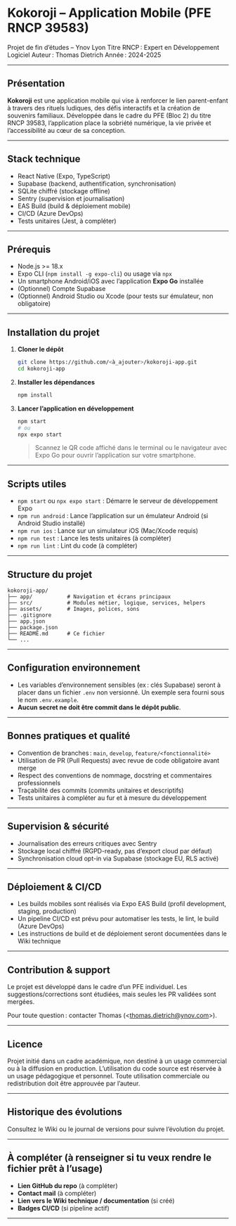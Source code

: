 # Kokoroji – Application Mobile (PFE RNCP 39583)

Projet de fin d’études – Ynov Lyon
Titre RNCP : Expert en Développement Logiciel
Auteur : Thomas Dietrich
Année : 2024-2025

---

## Présentation

**Kokoroji** est une application mobile qui vise à renforcer le lien parent-enfant à travers des rituels ludiques, des défis interactifs et la création de souvenirs familiaux. Développée dans le cadre du PFE (Bloc 2) du titre RNCP 39583, l’application place la sobriété numérique, la vie privée et l’accessibilité au cœur de sa conception.

---

## Stack technique

- React Native (Expo, TypeScript)
- Supabase (backend, authentification, synchronisation)
- SQLite chiffré (stockage offline)
- Sentry (supervision et journalisation)
- EAS Build (build & déploiement mobile)
- CI/CD (Azure DevOps)
- Tests unitaires (Jest, à compléter)

---

## Prérequis

- Node.js >= 18.x
- Expo CLI (`npm install -g expo-cli`) ou usage via `npx`
- Un smartphone Android/iOS avec l’application **Expo Go** installée
- (Optionnel) Compte Supabase
- (Optionnel) Android Studio ou Xcode (pour tests sur émulateur, non obligatoire)

---

## Installation du projet

1. **Cloner le dépôt**

   ```bash
   git clone https://github.com/<à_ajouter>/kokoroji-app.git
   cd kokoroji-app
   ```

2. **Installer les dépendances**

   ```bash
   npm install
   ```

3. **Lancer l’application en développement**

   ```bash
   npm start
   # ou
   npx expo start
   ```

   > Scannez le QR code affiché dans le terminal ou le navigateur avec Expo Go pour ouvrir l’application sur votre smartphone.

---

## Scripts utiles

- `npm start` ou `npx expo start` : Démarre le serveur de développement Expo
- `npm run android` : Lance l’application sur un émulateur Android (si Android Studio installé)
- `npm run ios` : Lance sur un simulateur iOS (Mac/Xcode requis)
- `npm run test` : Lance les tests unitaires (à compléter)
- `npm run lint` : Lint du code (à compléter)

---

## Structure du projet

```
kokoroji-app/
├── app/           # Navigation et écrans principaux
├── src/           # Modules métier, logique, services, helpers
├── assets/        # Images, polices, sons
├── .gitignore
├── app.json
├── package.json
├── README.md      # Ce fichier
└── ...
```

---

## Configuration environnement

- Les variables d’environnement sensibles (ex : clés Supabase) seront à placer dans un fichier `.env` non versionné. Un exemple sera fourni sous le nom `.env.example`.
- **Aucun secret ne doit être commit dans le dépôt public**.

---

## Bonnes pratiques et qualité

- Convention de branches : `main`, `develop`, `feature/<fonctionnalité>`
- Utilisation de PR (Pull Requests) avec revue de code obligatoire avant merge
- Respect des conventions de nommage, docstring et commentaires professionnels
- Traçabilité des commits (commits unitaires et descriptifs)
- Tests unitaires à compléter au fur et à mesure du développement

---

## Supervision & sécurité

- Journalisation des erreurs critiques avec Sentry
- Stockage local chiffré (RGPD-ready, pas d’export cloud par défaut)
- Synchronisation cloud opt-in via Supabase (stockage EU, RLS activé)

---

## Déploiement & CI/CD

- Les builds mobiles sont réalisés via Expo EAS Build (profil development, staging, production)
- Un pipeline CI/CD est prévu pour automatiser les tests, le lint, le build (Azure DevOps)
- Les instructions de build et de déploiement seront documentées dans le Wiki technique

---

## Contribution & support

Le projet est développé dans le cadre d’un PFE individuel. Les suggestions/corrections sont étudiées, mais seules les PR validées sont mergées.

Pour toute question : contacter Thomas (\<thomas.dietrich@ynov.com>).

---

## Licence

Projet initié dans un cadre académique, non destiné à un usage commercial ou à la diffusion en production.
L’utilisation du code source est réservée à un usage pédagogique et personnel. Toute utilisation commerciale ou redistribution doit être approuvée par l’auteur.

---

## Historique des évolutions

Consultez le Wiki ou le journal de versions pour suivre l’évolution du projet.

---

## À compléter (à renseigner si tu veux rendre le fichier prêt à l’usage)

- **Lien GitHub du repo** (à compléter)
- **Contact mail** (à compléter)
- **Lien vers le Wiki technique / documentation** (si créé)
- **Badges CI/CD** (si pipeline actif)

---
